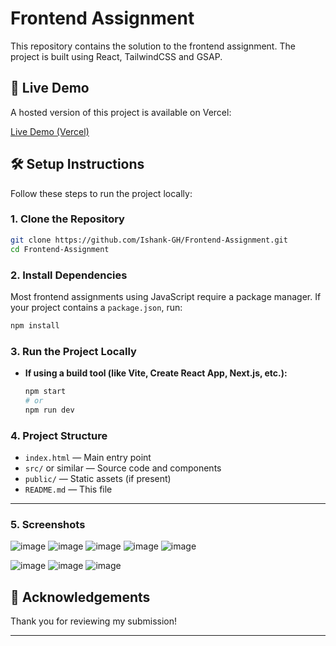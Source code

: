 # Frontend Assignment

This repository contains the solution to the frontend assignment. The project is built using React, TailwindCSS and GSAP.

## 🚀 Live Demo

A hosted version of this project is available on Vercel:

[Live Demo (Vercel)](https://frontend-assignment-three-ecru.vercel.app/)

## 🛠️ Setup Instructions

Follow these steps to run the project locally:

### 1. Clone the Repository

```bash
git clone https://github.com/Ishank-GH/Frontend-Assignment.git
cd Frontend-Assignment
```

### 2. Install Dependencies

Most frontend assignments using JavaScript require a package manager. If your project contains a `package.json`, run:

```bash
npm install
```

### 3. Run the Project Locally

- **If using a build tool (like Vite, Create React App, Next.js, etc.):**

  ```bash
  npm start
  # or
  npm run dev
  ```

### 4. Project Structure

- `index.html` &mdash; Main entry point
- `src/` or similar &mdash; Source code and components
- `public/` &mdash; Static assets (if present)
- `README.md` &mdash; This file

---

### 5. Screenshots

![image](https://github.com/user-attachments/assets/15c61872-466b-4a84-86a9-be1b436cf191)
![image](https://github.com/user-attachments/assets/d0ab7421-1a64-43bd-9d1c-797e77798aef)
![image](https://github.com/user-attachments/assets/729c6342-9665-42cd-8bb9-146ec0caef14)
![image](https://github.com/user-attachments/assets/f4259e28-9275-4edd-b4c0-eb7afa355ef5)
![image](https://github.com/user-attachments/assets/ff3ca50b-7006-4c5d-b9dd-c2938da14a9c)



![image](https://github.com/user-attachments/assets/3cc22dca-9b70-4782-b6b0-a20aca1f8c1b)
![image](https://github.com/user-attachments/assets/98014166-16ca-482b-ad51-2cb1266e1637)
![image](https://github.com/user-attachments/assets/38777f33-c747-4936-93da-e8849255a2c3)







## 🙏 Acknowledgements

Thank you for reviewing my submission!

---
